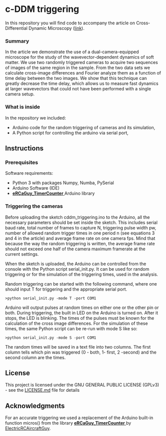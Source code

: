 # c-DDM triggering

In this repository you will find code to accompany the article on Cross-Differential Dynamic Microscopy ([link](https://pubs.rsc.org/en/content/articlelanding/2019/sm/c9sm00121b#!divAbstract)). 

### Summary

In the article we demonstrate the use of a dual-camera-equipped microscope for the study of the wavevector-dependent dynamics of soft matter. We use two randomly triggered cameras to acquire two sequences of images of the same region in the sample. From the two data sets we calculate cross-image differences and Fourier analyze them as a function of time delay between the two images. We show that this technique can greatly decrease the time delay, which allows us to measure fast dynamics at larger wavevectors that could not have been performed with a single camera setup.

### What is inside

In the repository we included:
* Arduino code for the random triggering of cameras and its simulation,
* A Python script for controlling the arduino via serial port,

## Instructions

### Prerequisites

Software requirements:
* Python 3 with packages Numpy, Numba, PySerial
* Arduino Software (IDE)
* [**eRCaGuy_TimerCounter** ](https://github.com/ElectricRCAircraftGuy/eRCaGuy_TimerCounter) Arduino library

### Triggering the cameras

Before uploading the sketch cddm_triggering.ino to the Arduino, all the necessary parameters should be set inside the sketch. This includes serial baud rate, total number of frames to capture N, triggering pulse width pw, number of allowed random trigger times in one period n (see equations 3 and 4 in the article) and average frame rate on one camera fps. Mind that because the way the random triggering is written, the average frame rate should not exceed one half of the camera maximum framerate at the current settings.

When the sketch is uploaded, the Arduino can be controlled from the console with the Python script serial_init.py. It can be used for random triggering or for the simulation of the triggering times, used in the analysis. 

Random triggering can be started with the following command, where one should input T for triggering and the appropriate serial port.
```
>python serial_init.py -mode T -port COM1
```
Arduino will output pulses at random times on either one or the other pin or both. During triggering, the built in LED on the Arduino is turned on. After it stops, the LED is blinking. The times of the pulses must be known for the calculation of the cross image differences. For the simulation of these times, the same Python script can be re-run with mode S like so:
```
>python serial_init.py -mode S -port COM1
```
The random times will be saved in a text file into two columns. The first column tells which pin was triggered (0 - both, 1- first, 2 -second) and the second column are the times.


## License

This project is licensed under the  GNU GENERAL PUBLIC LICENSE (GPLv3) - see the [LICENSE.md](LICENSE.md) file for details

## Acknowledgments

For an accurate triggering we used a replacement of the Arduino built-in function micros() from the library [**eRCaGuy_TimerCounter** ](https://github.com/ElectricRCAircraftGuy/eRCaGuy_TimerCounter) by [ElectricRCAircraftGuy](https://github.com/ElectricRCAircraftGuy).
